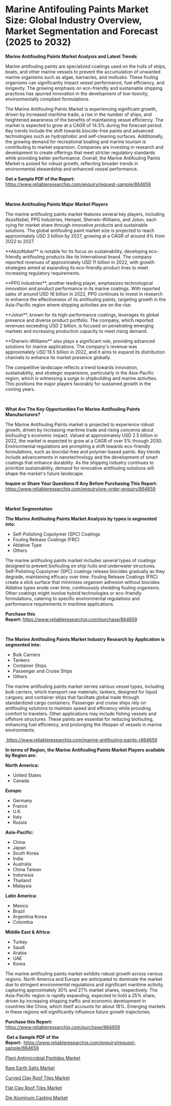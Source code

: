 <p><h1>Marine Antifouling Paints Market Size: Global Industry Overview, Market Segmentation and Forecast (2025 to 2032)</h1></p><p><strong>Marine Antifouling Paints Market Analysis and Latest Trends</strong></p>
<p><p>Marine antifouling paints are specialized coatings used on the hulls of ships, boats, and other marine vessels to prevent the accumulation of unwanted marine organisms such as algae, barnacles, and mollusks. These fouling organisms can significantly impact vessel performance, fuel efficiency, and longevity. The growing emphasis on eco-friendly and sustainable shipping practices has spurred innovation in the development of low-toxicity, environmentally compliant formulations.</p><p>The Marine Antifouling Paints Market is experiencing significant growth, driven by increased maritime trade, a rise in the number of ships, and heightened awareness of the benefits of maintaining vessel efficiency. The market is expected to grow at a CAGR of 14.3% during the forecast period. Key trends include the shift towards biocide-free paints and advanced technologies such as hydrophobic and self-cleaning surfaces. Additionally, the growing demand for recreational boating and marine tourism is contributing to market expansion. Companies are investing in research and development to create offerings that meet stricter regulatory standards while providing better performance. Overall, the Marine Antifouling Paints Market is poised for robust growth, reflecting broader trends in environmental stewardship and enhanced vessel performance.</p></p>
<p><strong>Get a Sample PDF of the Report:&nbsp;</strong> <a href="https://www.reliableresearchiq.com/enquiry/request-sample/864659?utm_campaign=1123&utm_medium=2&utm_source=Github&utm_content=ia&utm_term=31032025&utm_id=marine-antifouling-paints">https://www.reliableresearchiq.com/enquiry/request-sample/864659</a></p>
<p>&nbsp;</p>
<p><strong>Marine Antifouling Paints Major Market Players</strong></p>
<p><p>The marine antifouling paints market features several key players, including AkzoNobel, PPG Industries, Hempel, Sherwin-Williams, and Jotun, each vying for market share through innovative products and sustainable solutions. The global antifouling paint market size is projected to reach approximately USD 3 billion by 2027, growing at a CAGR of around 4% from 2022 to 2027.</p><p>**AkzoNobel** is notable for its focus on sustainability, developing eco-friendly antifouling products like its International brand. The company reported revenues of approximately USD 11 billion in 2022, with growth strategies aimed at expanding its eco-friendly product lines to meet increasing regulatory requirements.</p><p>**PPG Industries**, another leading player, emphasizes technological innovation and product performance in its marine coatings. With reported sales of around USD 16 billion in 2022, PPG continues to invest in research to enhance the effectiveness of its antifouling paints, targeting growth in the Asia-Pacific region where shipping activities are on the rise.</p><p>**Jotun**, known for its high-performance coatings, leverages its global presence and diverse product portfolio. The company, which reported revenues exceeding USD 2 billion, is focused on penetrating emerging markets and increasing production capacity to meet rising demand.</p><p>**Sherwin-Williams** also plays a significant role, providing advanced solutions for marine applications. The company's revenue was approximately USD 19.5 billion in 2022, and it aims to expand its distribution channels to enhance its market presence globally.</p><p>The competitive landscape reflects a trend towards innovation, sustainability, and strategic expansions, particularly in the Asia-Pacific region, which is witnessing a surge in shipbuilding and marine activities. This positions the major players favorably for sustained growth in the coming years.</p></p>
<p>&nbsp;</p>
<p><strong>What Are The Key Opportunities For Marine Antifouling Paints Manufacturers?</strong></p>
<p><p>The Marine Antifouling Paints market is projected to experience robust growth, driven by increasing maritime trade and rising concerns about biofouling's economic impact. Valued at approximately USD 2.5 billion in 2022, the market is expected to grow at a CAGR of over 5% through 2030. Environmental regulations are prompting a shift towards eco-friendly formulations, such as biocidal-free and polymer-based paints. Key trends include advancements in nanotechnology and the development of smart coatings that enhance durability. As the shipping industry continues to prioritize sustainability, demand for innovative antifouling solutions will shape the market's future landscape.</p></p>
<p><strong>Inquire or Share Your Questions If Any Before Purchasing This Report:</strong> <a href="https://www.reliableresearchiq.com/enquiry/pre-order-enquiry/864659?utm_campaign=1123&utm_medium=2&utm_source=Github&utm_content=ia&utm_term=31032025&utm_id=marine-antifouling-paints">https://www.reliableresearchiq.com/enquiry/pre-order-enquiry/864659</a></p>
<p>&nbsp;</p>
<p><strong>Market Segmentation</strong></p>
<p><strong>The Marine Antifouling Paints Market Analysis by types is segmented into:</strong></p>
<p><ul><li>Self-Polishing Copolymer (SPC) Coatings</li><li>Fouling Release Coatings (FRC)</li><li>Ablative Type</li><li>Others</li></ul></p>
<p><p>The marine antifouling paints market includes several types of coatings designed to prevent biofouling on ship hulls and underwater structures. Self-Polishing Copolymer (SPC) coatings release biocides gradually as they degrade, maintaining efficacy over time. Fouling Release Coatings (FRC) create a slick surface that minimizes organism adhesion without biocides. Ablative types erode over time, continuously shedding fouling organisms. Other coatings might involve hybrid technologies or eco-friendly formulations, catering to specific environmental regulations and performance requirements in maritime applications.</p></p>
<p><strong>Purchase this Report:&nbsp;</strong><a href="https://www.reliableresearchiq.com/purchase/864659?utm_campaign=1123&utm_medium=2&utm_source=Github&utm_content=ia&utm_term=31032025&utm_id=marine-antifouling-paints">https://www.reliableresearchiq.com/purchase/864659</a></p>
<p>&nbsp;</p>
<p><strong>The Marine Antifouling Paints Market Industry Research by Application is segmented into:</strong></p>
<p><ul><li>Bulk Carriers</li><li>Tankers</li><li>Container Ships</li><li>Passenger and Cruise Ships</li><li>Others</li></ul></p>
<p><p>The marine antifouling paints market serves various vessel types, including bulk carriers, which transport raw materials; tankers, designed for liquid cargoes; and container ships that facilitate global trade through standardized cargo containers. Passenger and cruise ships rely on antifouling solutions to maintain speed and efficiency while providing comfort to travelers. Other applications may include fishing vessels and offshore structures. These paints are essential for reducing biofouling, enhancing fuel efficiency, and prolonging the lifespan of vessels in marine environments.</p></p>
<p><a href="https://www.reliableresearchiq.com/marine-antifouling-paints-r864659?utm_campaign=1123&utm_medium=2&utm_source=Github&utm_content=ia&utm_term=31032025&utm_id=marine-antifouling-paints">&nbsp;https://www.reliableresearchiq.com/marine-antifouling-paints-r864659</a></p>
<p><strong>In terms of Region, the Marine Antifouling Paints Market Players available by Region are:</strong></p>
<p>
    <p> <strong> North America: </strong>
        <ul>
            <li>United States</li>
            <li>Canada</li>
        </ul>
        </p> 
    <p> <strong> Europe: </strong>
        <ul>
            <li>Germany</li>
            <li>France</li>
            <li>U.K.</li>
            <li>Italy</li>
            <li>Russia</li>
        </ul>
        </p> 
    <p> <strong> Asia-Pacific: </strong>
        <ul>
            <li>China</li>
            <li>Japan</li>
            <li>South Korea</li>
            <li>India</li>
            <li>Australia</li>
            <li>China Taiwan</li>
            <li>Indonesia</li>
            <li>Thailand</li>
            <li>Malaysia</li>
        </ul>
        </p> 
    <p> <strong> Latin America: </strong>
        <ul>
            <li>Mexico</li>
            <li>Brazil</li>
            <li>Argentina Korea</li>
            <li>Colombia</li>
        </ul>
        </p> 
    <p> <strong> Middle East & Africa: </strong>
        <ul>
            <li>Turkey</li>
            <li>Saudi</li>
            <li>Arabia</li>
            <li>UAE</li>
            <li>Korea</li>
        </ul>
    </p>
    </p>
<p><p>The marine antifouling paints market exhibits robust growth across various regions. North America and Europe are anticipated to dominate the market due to stringent environmental regulations and significant maritime activity, capturing approximately 30% and 27% market shares, respectively. The Asia-Pacific region is rapidly expanding, expected to hold a 25% share, driven by increasing shipping traffic and economic development in countries like China, which itself accounts for about 18%. Emerging markets in these regions will significantly influence future growth trajectories.</p></p>
<p><strong>Purchase this Report: </strong><a href="https://www.reliableresearchiq.com/purchase/864659?utm_campaign=1123&utm_medium=2&utm_source=Github&utm_content=ia&utm_term=31032025&utm_id=marine-antifouling-paints">https://www.reliableresearchiq.com/purchase/864659</a></p>
<p>&nbsp;<strong>Get a Sample PDF of the Report:&nbsp;&nbsp;</strong><a href="https://www.reliableresearchiq.com/enquiry/request-sample/864659?utm_campaign=1123&utm_medium=2&utm_source=Github&utm_content=ia&utm_term=31032025&utm_id=marine-antifouling-paints">https://www.reliableresearchiq.com/enquiry/request-sample/864659</a></p>
<p><strong></strong></p>
<p><p><a href="https://github.com/saribuissawi/Market-Research-Report-List-1/blob/main/plant-antimicrobial-peptides-market.md?utm_campaign=1123&utm_medium=2&utm_source=Github&utm_content=ia&utm_term=31032025&utm_id=marine-antifouling-paints">Plant Antimicrobial Peptides Market</a></p><p><a href="https://github.com/vandelmanize/Market-Research-Report-List-1/blob/main/rare-earth-salts-market.md?utm_campaign=1123&utm_medium=2&utm_source=Github&utm_content=ia&utm_term=31032025&utm_id=marine-antifouling-paints">Rare Earth Salts Market</a></p><p><a href="https://github.com/furnoirons9e/Market-Research-Report-List-1/blob/main/curved-clay-roof-tiles-market.md?utm_campaign=1123&utm_medium=2&utm_source=Github&utm_content=ia&utm_term=31032025&utm_id=marine-antifouling-paints">Curved Clay Roof Tiles Market</a></p><p><a href="https://github.com/foddekampo/Market-Research-Report-List-1/blob/main/flat-clay-roof-tiles-market.md?utm_campaign=1123&utm_medium=2&utm_source=Github&utm_content=ia&utm_term=31032025&utm_id=marine-antifouling-paints">Flat Clay Roof Tiles Market</a></p><p><a href="https://github.com/puttslukis59/Market-Research-Report-List-1/blob/main/die-aluminum-casting-market.md?utm_campaign=1123&utm_medium=2&utm_source=Github&utm_content=ia&utm_term=31032025&utm_id=marine-antifouling-paints">Die Aluminum Casting Market</a></p></p>